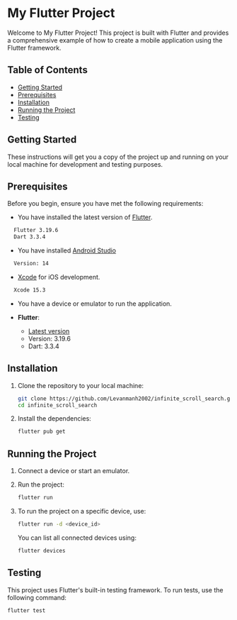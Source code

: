 # My Flutter Project

Welcome to My Flutter Project! This project is built with Flutter and provides a comprehensive example of how to create a mobile application using the Flutter framework.

## Table of Contents

- [Getting Started](#getting-started)
- [Prerequisites](#prerequisites)
- [Installation](#installation)
- [Running the Project](#running-the-project)
- [Testing](#testing)

## Getting Started

These instructions will get you a copy of the project up and running on your local machine for development and testing purposes.

## Prerequisites

Before you begin, ensure you have met the following requirements:

- You have installed the latest version of [Flutter](https://flutter.dev/docs/get-started/install).
```sh
  Flutter 3.19.6
  Dart 3.3.4
```
- You have installed [Android Studio](https://developer.android.com/studio)
```sh
  Version: 14
```
- [Xcode](https://developer.apple.com/xcode/) for iOS development.
```sh
  Xcode 15.3
```
- You have a device or emulator to run the application.

- **Flutter**: 
  - [Latest version](https://flutter.dev/docs/get-started/install)
  - Version: 3.19.6
  - Dart: 3.3.4

## Installation

1. Clone the repository to your local machine:

    ```bash
    git clone https://github.com/Levanmanh2002/infinite_scroll_search.git
    cd infinite_scroll_search
    ```

2. Install the dependencies:

    ```bash
    flutter pub get
    ```

## Running the Project

1. Connect a device or start an emulator.

2. Run the project:

    ```bash
    flutter run
    ```

3. To run the project on a specific device, use:

    ```bash
    flutter run -d <device_id>
    ```

    You can list all connected devices using:

    ```bash
    flutter devices
    ```

## Testing

This project uses Flutter's built-in testing framework. To run tests, use the following command:

```bash
flutter test
